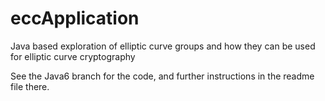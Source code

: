 eccApplication
==============

Java based exploration of elliptic curve groups and how they can be used for elliptic curve cryptography

See the Java6 branch for the code, and further instructions in the readme file there.
